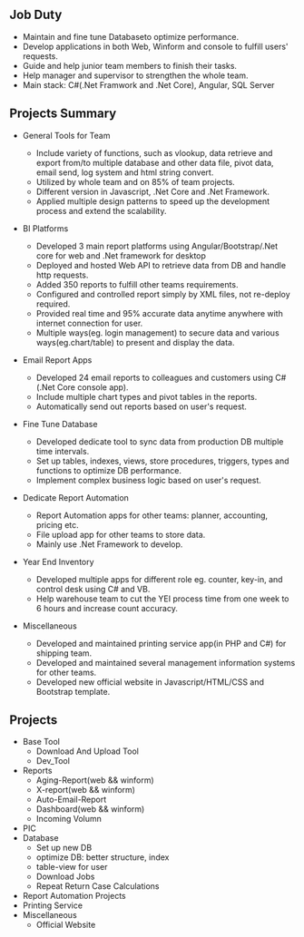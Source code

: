## Job Duty
* Maintain and fine tune Databaseto optimize performance.
* Develop applications in both Web, Winform and console to fulfill users' requests.
* Guide and help junior team members to finish their tasks.
* Help manager and supervisor to strengthen the whole team.
* Main stack: C#(.Net Framwork and .Net Core), Angular, SQL Server
## Projects Summary
* General Tools for Team
  * Include variety of functions, such as vlookup, data retrieve and export from/to multiple database and other data file, pivot data, email send, log system and html string convert.
  * Utilized by whole team and on 85% of team projects.
  * Different version in Javascript, .Net Core and .Net Framework.
  * Applied multiple design patterns to speed up the development process and extend the scalability.

* BI Platforms
  * Developed 3 main report platforms using Angular/Bootstrap/.Net core for web and .Net framework for desktop
  * Deployed and hosted Web API to retrieve data from DB and handle http requests.
  * Added 350 reports to fulfill other teams requirements.
  * Configured and controlled report simply by XML files, not re-deploy required.
  * Provided real time and 95% accurate data anytime anywhere with internet connection for user.
  * Multiple ways(eg. login management) to secure data and various ways(eg.chart/table) to present and display the data.
  
* Email Report Apps
  * Developed 24 email reports to colleagues and customers using C#(.Net Core console app).
  * Include multiple chart types and pivot tables in the reports.
  * Automatically send out reports based on user's request.

* Fine Tune Database
  * Developed dedicate tool to sync data from production DB multiple time intervals.
  * Set up tables, indexes, views, store procedures, triggers, types and functions to optimize DB performance.
  * Implement complex business logic based on user's request.

* Dedicate Report Automation
  * Report Automation apps for other teams: planner, accounting, pricing etc.
  * File upload app for other teams to store data.
  * Mainly use .Net Framework to develop.

* Year End Inventory
   * Developed multiple apps for different role eg. counter, key-in, and control desk using C# and VB.
  * Help warehouse team to cut the YEI process time from one week to 6 hours and increase count accuracy.
  
* Miscellaneous
  * Developed and maintained printing service app(in PHP and C#) for shipping team.
  * Developed and maintained several management information systems for other teams.
  * Developed new official website in Javascript/HTML/CSS and Bootstrap template.


## Projects 
 * Base Tool
   * Download And Upload Tool
   * Dev_Tool
* Reports
  * Aging-Report(web && winform)
  * X-report(web && winform)
  * Auto-Email-Report
  * Dashboard(web && winform)
  * Incoming Volumn
* PIC
* Database
   * Set up new DB
   * optimize DB: better structure, index
   * table-view for user
   * Download Jobs
   * Repeat Return Case Calculations
* Report Automation Projects
* Printing Service
* Miscellaneous
  * Official Website